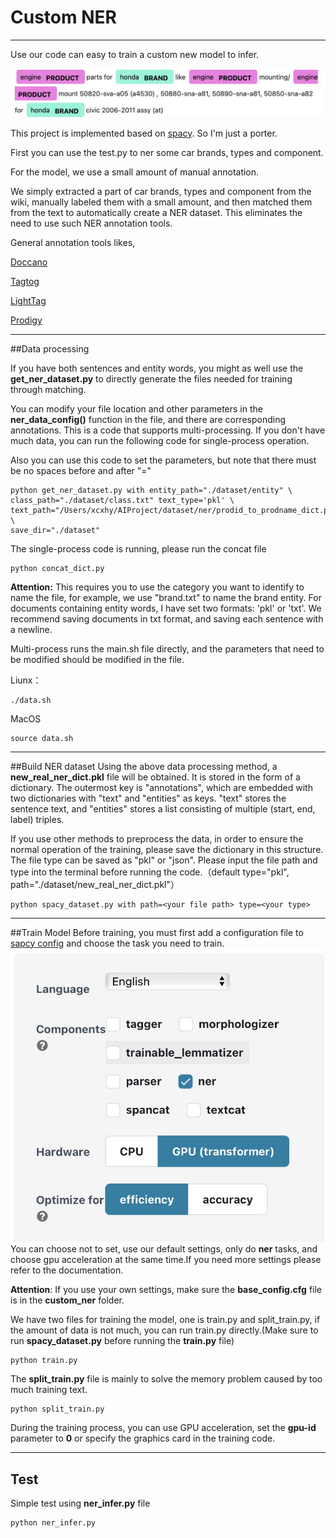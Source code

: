 # Custom NER
* * * *
Use our code can easy to train a custom new model to infer.

![infer.jpg](./md_file/infer.jpg)

This project is implemented based on [spacy](https://github.com/explosion/spaCy). So I'm just a porter.

First you can use the test.py to ner some car brands, types and component.

For the model, we use a small amount of manual annotation.

We simply extracted a part of car brands, types and component from the wiki, manually labeled them with a small amount, and then matched them from the text to automatically create a NER dataset. This eliminates the need to use such NER annotation tools.

General annotation tools likes, 

[Doccano](https://doccano.herokuapp.com)

[Tagtog](https://www.tagtog.net)

[LightTag](https://www.lighttag.io)

[Prodigy](https://demo.prodi.gy/?=null&view_id=ner_manual)
* * * *
##Data processing

 If you have both sentences and entity words, you might as well use the **get_ner_dataset.py** to directly generate the files needed for training through matching.

You can modify your file location and other parameters in the **ner_data_config()** function in the file, and there are corresponding annotations. This is a code that supports multi-processing. If you don't have much data, you can run the following code for single-process operation.

Also you can use this code to set the parameters, but note that there must be no spaces before and after "="
```
python get_ner_dataset.py with entity_path="./dataset/entity" \                                         
class_path="./dataset/class.txt" text_type='pkl' \  
text_path="/Users/xcxhy/AIProject/dataset/ner/prodid_to_prodname_dict.pkl" \ 
save_dir="./dataset" 
```
The single-process code is running, please run the concat file
```                                    
python concat_dict.py
```
 **Attention:** This requires you to use the category you want to identify to name the file, for example, we use "brand.txt" to name the brand entity. For documents containing entity words, I have set two formats: 'pkl' or 'txt'. We recommend saving documents in txt format, and saving each sentence with a newline.

Multi-process runs the main.sh file directly, and the parameters that need to be modified should be modified in the file.

Liunx：
```
./data.sh
```
MacOS
```
source data.sh
```
* * * *
##Build NER dataset
Using the above data processing method, a **new_real_ner_dict.pkl** file will be obtained. It is stored in the form of a dictionary. The outermost key is "annotations", which are embedded with two dictionaries with "text" and "entities" as keys. "text" stores the sentence text, and "entities" stores a list consisting of multiple (start, end, label) triples.

If you use other methods to preprocess the data, in order to ensure the normal operation of the training, please save the dictionary in this structure. The file type can be saved as "pkl" or "json". Please input the file path and type into the terminal before running the code.（default type="pkl", path="./dataset/new_real_ner_dict.pkl"）

```
python spacy_dataset.py with path=<your file path> type=<your type>
```
* * * *
##Train Model
Before training, you must first add a configuration file to [sapcy config](https://spacy.io/usage/training#quickstart) and choose the task you need to train.
![config.jpg](./md_file/config.jpg)
You can choose not to set, use our default settings, only do **ner** tasks, and choose gpu acceleration at the same time.If you need more settings please refer to the documentation.

**Attention**: If you use your own settings, make sure the **base_config.cfg** file is in the **custom_ner** folder.

We have two files for training the model, one is train.py and split_train.py, if the amount of data is not much, you can run train.py directly.(Make sure to run **spacy_dataset.py** before running the **train.py** file)
```
python train.py
```
The **split_train.py** file is mainly to solve the memory problem caused by too much training text.

```
python split_train.py
```
During the training process, you can use GPU acceleration, set the **gpu-id** parameter to **0** or specify the graphics card in the training code.

* * * *
## Test
Simple test using **ner_infer.py** file
```
python ner_infer.py
```

